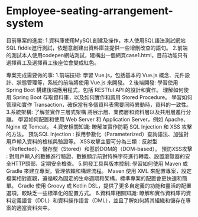# Employee-seating-arrangement-system
目前專案的進度:
1.資料庫使用MySQL創建及操作，本人使用SQL語法測試網站SQL fiddle進行測試，依題意創建出資料庫並提供一些增刪改查的語句。
2.前端的測試本人使用codepen網站測試，建構出一個網頁case1.html，目前功能只有選擇員工及選擇員工後座位會變成紅色。

專案完成需要做的事:
1.前端技術:
  學習 Vue.js，包括基本的 Vue.js 概念、元件設計、狀態管理等，系統的前端將使用 Vue.js 來開發。
2.後端開發:
  學習使用 Spring Boot 構建後端應用程式，包括 RESTful API 的設計和實作。
  理解如何使用 Spring Boot 存取資料庫，以及如何實作和調用 Stored Procedure。
  學習如何管理和實作 Transaction，確保當有多個資料表需要同時異動時，資料的一致性。
3.系統架構:
  了解並實作三層式架構
  將展示層、業務層和資料層以及共用層進行分離。
  學習如何配置和使用 Web Server 和 Application Server，例如 Apache、Nginx 或 Tomcat。
4.資安相關知識:
  瞭解並實作防範 SQL Injection 和 XSS 攻擊的方法。
  預防SQL Injection : 採用參數化（Parameterized）查詢語法、加強對用戶輸入資料的檢核與驗證等。
  XSS攻擊主要可分為三類：反射型（Reflected）、儲存型（Stored）和基於DOM的（DOM-based）。
  預防XSS攻擊 : 對用戶輸入的數據進行驗證、數據顯示前對特殊字符進行轉義、設置瀏覽器的安全HTTP頭部、定期安全檢查。
5.開發工具與版本控制:
  學習如何使用 Maven 或 Gradle 來建立專案，管理依賴和構建流程。
  Maven 使用 XML 來配置專案，設定檔案相對直觀，遵循較為固定的生命週期和架構，標準專案的配置會更快速和簡單。
  Gradle 使用 Groovy 或 Kotlin DSL，提供了更多自定義的功能和靈活的配置選項，較缺乏一些標準化的配置方式。
6.資料庫相關知識:
  瞭解和實作資料庫的資料定義語言（DDL）和資料操作語言（DML），並且了解如何將其組織和儲存在專案的適當資料夾中。
